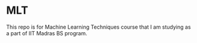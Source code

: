 # MLT
This repo is for Machine Learning Techniques course that I am studying as a part of IIT Madras BS program.
